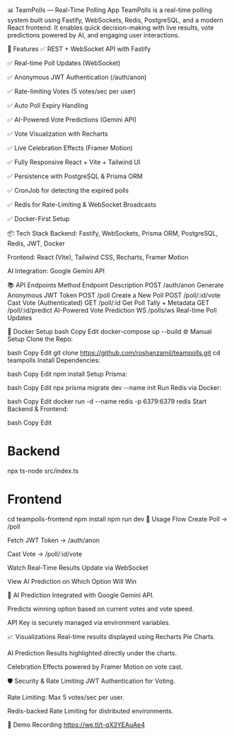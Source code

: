 📊 TeamPolls — Real-Time Polling App
TeamPolls is a real-time polling system built using Fastify, WebSockets, Redis, PostgreSQL, and a modern React frontend. It enables quick decision-making with live results, vote predictions powered by AI, and engaging user interactions.

🚀 Features
✅ REST + WebSocket API with Fastify

✅ Real-time Poll Updates (WebSocket)

✅ Anonymous JWT Authentication (/auth/anon)

✅ Rate-limiting Votes (5 votes/sec per user)

✅ Auto Poll Expiry Handling

✅ AI-Powered Vote Predictions (Gemini API)

✅ Vote Visualization with Recharts

✅ Live Celebration Effects (Framer Motion)

✅ Fully Responsive React + Vite + Tailwind UI

✅ Persistence with PostgreSQL & Prisma ORM

✅ CronJob for detecting the expired polls

✅ Redis for Rate-Limiting & WebSocket Broadcasts

✅ Docker-First Setup

📦 Tech Stack
Backend: Fastify, WebSockets, Prisma ORM, PostgreSQL, Redis, JWT, Docker

Frontend: React (Vite), Tailwind CSS, Recharts, Framer Motion

AI Integration: Google Gemini API

📚 API Endpoints
Method	Endpoint	Description
POST	/auth/anon	Generate Anonymous JWT Token
POST	/poll	Create a New Poll
POST	/poll/:id/vote	Cast Vote (Authenticated)
GET	/poll/:id	Get Poll Tally + Metadata
GET	/poll/:id/predict	AI-Powered Vote Prediction
WS	/polls/ws	Real-time Poll Updates

🐳 Docker Setup
bash
Copy
Edit
docker-compose up --build
⚙️ Manual Setup
Clone the Repo:

bash
Copy
Edit
git clone https://github.com/roshanzamil/teampolls.git
cd teampolls
Install Dependencies:

bash
Copy
Edit
npm install
Setup Prisma:

bash
Copy
Edit
npx prisma migrate dev --name init
Run Redis via Docker:

bash
Copy
Edit
docker run -d --name redis -p 6379:6379 redis
Start Backend & Frontend:

bash
Copy
Edit
# Backend
npx ts-node src/index.ts

# Frontend
cd teampolls-frontend
npm install
npm run dev
🎉 Usage Flow
Create Poll → /poll

Fetch JWT Token → /auth/anon

Cast Vote → /poll/:id/vote

Watch Real-Time Results Update via WebSocket

View AI Prediction on Which Option Will Win

🤖 AI Prediction
Integrated with Google Gemini API.

Predicts winning option based on current votes and vote speed.

API Key is securely managed via environment variables.

📈 Visualizations
Real-time results displayed using Recharts Pie Charts.

AI Prediction Results highlighted directly under the charts.

Celebration Effects powered by Framer Motion on vote cast.

🛡️ Security & Rate Limiting
JWT Authentication for Voting.

Rate Limiting: Max 5 votes/sec per user.

Redis-backed Rate Limiting for distributed environments.

📸 Demo Recording
https://we.tl/t-qX3YEAuAe4
